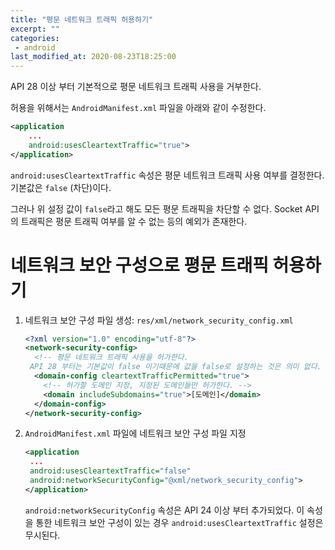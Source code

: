 ```yaml
---
title: "평문 네트워크 트래픽 허용하기"
excerpt: ""
categories:
 - android
last_modified_at: 2020-08-23T18:25:00
---
```


API 28 이상 부터 기본적으로 평문 네트워크 트래픽 사용을 거부한다.

허용을 위해서는 `AndroidManifest.xml` 파일을 아래와 같이 수정한다.

```xml
<application
	...
	android:usesCleartextTraffic="true">
</application>
```

`android:usesCleartextTraffic` 속성은 평문 네트워크 트래픽 사용 여부를 결정한다. 기본값은 `false` (차단)이다.

그러나 위 설정 값이 `false`라고 해도 모든 평문 트래픽을 차단할 수 없다. Socket API의 트래픽은 평문 트래픽 여부를 알 수 없는 등의 예외가 존재한다.

# 네트워크 보안 구성으로 평문 트래픽 허용하기

1. 네트워크 보안 구성 파일 생성: `res/xml/network_security_config.xml`

   ```xml
   <?xml version="1.0" encoding="utf-8"?>
   <network-security-config>
     <!-- 평문 네트워크 트래픽 사용을 허가한다.
   	API 28 부터는 기본값이 false 이기때문에 값을 false로 설정하는 것은 의미 없다. -->
     <domain-config cleartextTrafficPermitted="true">
       <!-- 허가할 도메인 지정, 지정된 도메인들만 허가한다. -->
       <domain includeSubdomains="true">[도메인]</domain>
     </domain-config>
   </network-security-config>
   ```

2. `AndroidManifest.xml` 파일에 네트워크 보안 구성 파일 지정  

   ```xml
   <application
   	...
   	android:usesCleartextTraffic="false"
   	android:networkSecurityConfig="@xml/network_security_config">
   </application>
   ```

   `android:networkSecurityConfig` 속성은 API 24 이상 부터 추가되었다. 이 속성을 통한 네트워크 보안 구성이 있는 경우 `android:usesCleartextTraffic` 설정은 무시된다.

   


